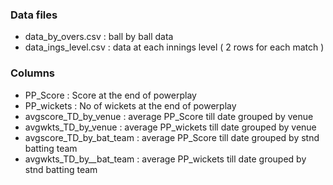 
### Data files

- data_by_overs.csv : ball by ball data 
- data_ings_level.csv : data at each innings level ( 2 rows for each match )

### Columns

- PP_Score	: Score at the end of powerplay
- PP_wickets	: No of wickets at the end of powerplay
- avgscore_TD_by_venue	: average PP_Score till date grouped by venue
- avgwkts_TD_by_venue	: average PP_wickets till date grouped by venue
- avgscore_TD_by_bat_team	: average PP_Score till date grouped by stnd batting team
- avgwkts_TD_by__bat_team	: average PP_wickets till date grouped by stnd batting team
